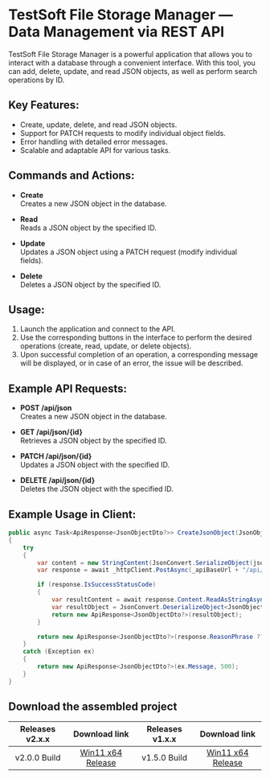 # TestSoft File Storage Manager — Data Management via REST API
TestSoft File Storage Manager is a powerful application that allows you to interact with a database through a convenient interface. With this tool, you can add, delete, update, and read JSON objects, as well as perform search operations by ID.

## Key Features:
- Create, update, delete, and read JSON objects.
- Support for PATCH requests to modify individual object fields.
- Error handling with detailed error messages.
- Scalable and adaptable API for various tasks.

## Commands and Actions:
- **Create**  
  Creates a new JSON object in the database.

- **Read**  
  Reads a JSON object by the specified ID.

- **Update**  
  Updates a JSON object using a PATCH request (modify individual fields).

- **Delete**  
  Deletes a JSON object by the specified ID.

## Usage:
1. Launch the application and connect to the API.
2. Use the corresponding buttons in the interface to perform the desired operations (create, read, update, or delete objects).
3. Upon successful completion of an operation, a corresponding message will be displayed, or in case of an error, the issue will be described.

## Example API Requests:

- **POST /api/json**  
  Creates a new JSON object in the database.

- **GET /api/json/{id}**  
  Retrieves a JSON object by the specified ID.

- **PATCH /api/json/{id}**  
  Updates a JSON object with the specified ID.

- **DELETE /api/json/{id}**  
  Deletes the JSON object with the specified ID.

## Example Usage in Client:

```csharp
public async Task<ApiResponse<JsonObjectDto?>> CreateJsonObject(JsonObjectDto jsonObject)
{
    try
    {
        var content = new StringContent(JsonConvert.SerializeObject(jsonObject), Encoding.UTF8, "application/json");
        var response = await _httpClient.PostAsync(_apiBaseUrl + "/api/json", content);

        if (response.IsSuccessStatusCode)
        {
            var resultContent = await response.Content.ReadAsStringAsync();
            var resultObject = JsonConvert.DeserializeObject<JsonObjectDto>(resultContent);
            return new ApiResponse<JsonObjectDto?>(resultObject);
        }

        return new ApiResponse<JsonObjectDto?>(response.ReasonPhrase ?? "Unknown error", (int)response.StatusCode);
    }
    catch (Exception ex)
    {
        return new ApiResponse<JsonObjectDto?>(ex.Message, 500);
    }
}
```
## Download the assembled project
| Releases v2.x.x | Download link                                                 | Releases v1.x.x | Download link                                                 |
|:-------------:|:---------------------------------------------------------------:|:-------------:|:---------------------------------------------------------------:|
| v2.0.0 Build | [Win11 x64 Release](https://github.com/F000NKKK/JsonFileStorage/releases/download/v2.0.0/JsonFileStorage_Win11_x64_build_v2.0.0.zip) | v1.5.0 Build | [Win11 x64 Release](https://github.com/F000NKKK/JsonFileStorage/releases/download/v1.5.0/JsonFileStorage_Win11_x64_build_v1.5.0.zip) |

